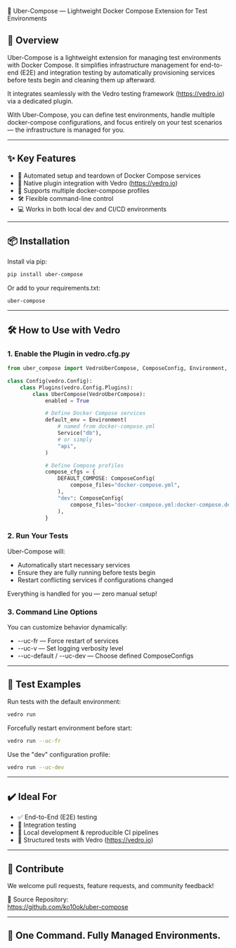 
🚀 Uber-Compose — Lightweight Docker Compose Extension for Test Environments

## 🔧 Overview

Uber-Compose is a lightweight extension for managing test environments with Docker Compose. It simplifies infrastructure management for end-to-end (E2E) and integration testing by automatically provisioning services before tests begin and cleaning them up afterward.

It integrates seamlessly with the Vedro testing framework (https://vedro.io) via a dedicated plugin.

With Uber-Compose, you can define test environments, handle multiple docker-compose configurations, and focus entirely on your test scenarios — the infrastructure is managed for you.

---

## ✨ Key Features

- 🚀 Automated setup and teardown of Docker Compose services
- 🔌 Native plugin integration with Vedro (https://vedro.io)
- 🧩 Supports multiple docker-compose profiles
- 🛠️ Flexible command-line control
- 💻 Works in both local dev and CI/CD environments

---

## 📦 Installation

Install via pip:

```bash
pip install uber-compose
```

Or add to your requirements.txt:

```
uber-compose
```

---

## 🛠️ How to Use with Vedro

### 1. Enable the Plugin in vedro.cfg.py

```python
from uber_compose import VedroUberCompose, ComposeConfig, Environment, Service

class Config(vedro.Config):
    class Plugins(vedro.Config.Plugins):
        class UberCompose(VedroUberCompose):
            enabled = True

            # Define Docker Compose services
            default_env = Environment(
                # named from docker-compose.yml
                Service("db"),
                # or simply
                "api",
            )

            # Define Compose profiles
            compose_cfgs = {
                DEFAULT_COMPOSE: ComposeConfig(
                    compose_files="docker-compose.yml",
                ),
                "dev": ComposeConfig(
                    compose_files="docker-compose.yml:docker-compose.dev.yml",
                ),
            }
```

### 2. Run Your Tests

Uber-Compose will:

- Automatically start necessary services
- Ensure they are fully running before tests begin
- Restart conflicting services if configurations changed

Everything is handled for you — zero manual setup!

### 3. Command Line Options

You can customize behavior dynamically:

- --uc-fr — Force restart of services
- --uc-v — Set logging verbosity level
- --uc-default / --uc-dev — Choose defined ComposeConfigs

---

## 🧪 Test Examples

Run tests with the default environment:

```bash
vedro run
```

Forcefully restart environment before start:

```bash
vedro run --uc-fr
```

Use the "dev" configuration profile:

```bash
vedro run --uc-dev
```

---

## ✔️ Ideal For

- ✅ End-to-End (E2E) testing
- 🔗 Integration testing
- 🧪 Local development & reproducible CI pipelines
- 🎯 Structured tests with Vedro (https://vedro.io)

---

## 🤝 Contribute

We welcome pull requests, feature requests, and community feedback!

📍 Source Repository:  
https://github.com/ko10ok/uber-compose

---

## 🧰 One Command. Fully Managed Environments.
